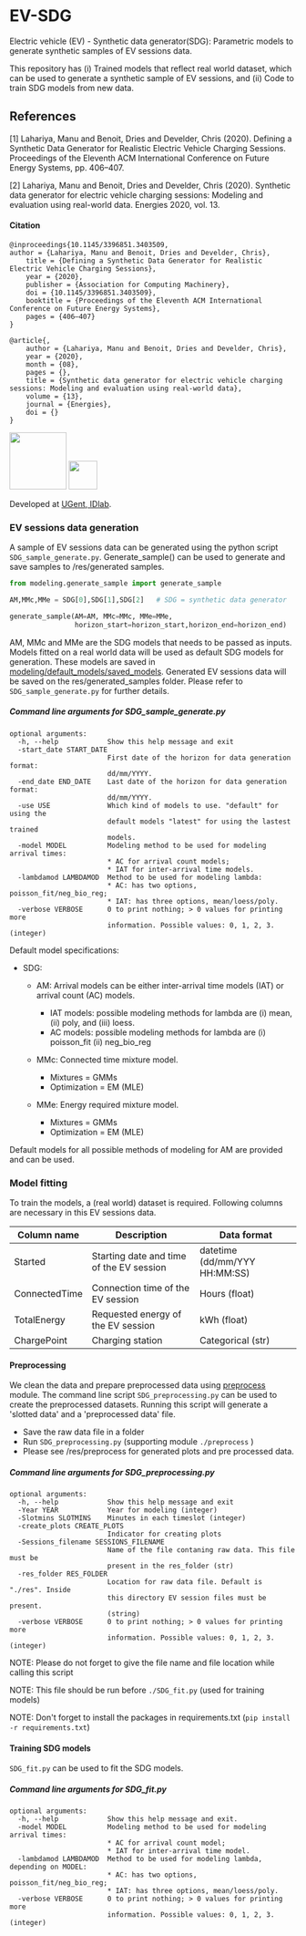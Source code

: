 # EV-SDG
Electric vehicle (EV) - Synthetic data generator(SDG): Parametric models to generate synthetic samples of EV sessions data.
 
This repository has
(i) Trained models that reflect real world dataset, which can be used to generate a synthetic sample of EV sessions, and
(ii) Code to train SDG models from new data.

## References
<a id="1">[1]</a> 
Lahariya, Manu and Benoit, Dries and Develder, Chris (2020). 
Defining a Synthetic Data Generator for Realistic Electric Vehicle Charging Sessions. 
Proceedings of the Eleventh ACM International Conference on Future Energy Systems, pp. 406–407.

<a id="1">[2]</a> 
Lahariya, Manu and Benoit, Dries and Develder, Chris (2020). 
Synthetic data generator for electric vehicle charging sessions: Modeling and evaluation using real-world data.
Energies 2020, vol. 13.

#### Citation
```
@inproceedings{10.1145/3396851.3403509,
author = {Lahariya, Manu and Benoit, Dries and Develder, Chris},
    title = {Defining a Synthetic Data Generator for Realistic Electric Vehicle Charging Sessions},
    year = {2020},
    publisher = {Association for Computing Machinery},
    doi = {10.1145/3396851.3403509},
    booktitle = {Proceedings of the Eleventh ACM International Conference on Future Energy Systems},
    pages = {406–407}
}

@article{,
    author = {Lahariya, Manu and Benoit, Dries and Develder, Chris},
    year = {2020},
    month = {08},
    pages = {},
    title = {Synthetic data generator for electric vehicle charging sessions: Modeling and evaluation using real-world data},
    volume = {13},
    journal = {Energies},
    doi = {}
}
```
<img src="https://idlab.technology/assets/img/logo.jpg" width="100"> <img src="https://styleguide.ugent.be/files/uploads/logo_UGent_EN_RGB_2400_kleur_witbg.png" width="50">

Developed at [UGent, IDlab](https://www.ugent.be/ea/idlab/en). 



### EV sessions data generation
A sample of EV sessions data can be generated using the python script `SDG_sample_generate.py`. Generate_sample() can be used 
to generate and save samples to /res/generated samples. 


```python
from modeling.generate_sample import generate_sample

AM,MMc,MMe = SDG[0],SDG[1],SDG[2]   # SDG = synthetic data generator

generate_sample(AM=AM, MMc=MMc, MMe=MMe,
                horizon_start=horizon_start,horizon_end=horizon_end)
```

AM, MMc and MMe are the SDG models that needs to be passed as inputs. 
Models fitted on a real world data will be used as default SDG models for generation.
These models are saved in [modeling/default_models/saved_models](https://github.com/mlahariya/EV-SDG/tree/master/modeling/default_models/saved_models). 
Generated EV sessions data will be saved on the res/generated_samples folder. Please refer to  `SDG_sample_generate.py` for further details. 

##### Command line arguments for SDG_sample_generate.py

```
optional arguments:
  -h, --help            Show this help message and exit
  -start_date START_DATE
                        First date of the horizon for data generation format:
                        dd/mm/YYYY.
  -end_date END_DATE    Last date of the horizon for data generation format:
                        dd/mm/YYYY.
  -use USE              Which kind of models to use. "default" for using the
                        default models "latest" for using the lastest trained
                        models.
  -model MODEL          Modeling method to be used for modeling arrival times:
                        * AC for arrival count models;
                        * IAT for inter-arrival time models.
  -lambdamod LAMBDAMOD  Method to be used for modeling lambda:
                        * AC: has two options, poisson_fit/neg_bio_reg;
                        * IAT: has three options, mean/loess/poly.
  -verbose VERBOSE      0 to print nothing; > 0 values for printing more
                        information. Possible values: 0, 1, 2, 3. (integer)

```


Default model specifications:

* SDG:
    * AM: Arrival models can be either inter-arrival time models (IAT) or arrival count (AC) models.
        * IAT models: possible modeling methods for lambda are (i) mean, (ii) poly, and (iii) loess.
        * AC models: possible modeling methods for lambda are (i) poisson_fit (ii) neg_bio_reg
        
    * MMc: Connected time mixture model.
        * Mixtures = GMMs
        * Optimization = EM (MLE)
    * MMe: Energy required mixture model.
        * Mixtures = GMMs
        * Optimization = EM (MLE)

Default models for all possible methods of modeling for AM are provided and can be used.

### Model fitting

To train the models, a (real world) dataset is required. Following columns are necessary in this EV sessions data.

Column name | Description | Data format
--- | --- | ---
Started | Starting date and time of the EV session | datetime (dd/mm/YYY HH:MM:SS)
ConnectedTime | Connection time of the EV session | Hours (float)
TotalEnergy | Requested energy of the EV session | kWh (float)
ChargePoint | Charging station | Categorical (str) 

#### Preprocessing

We clean the data and prepare preprocessed data using [preprocess](preprocess) module. 
The command line script `SDG_preprocessing.py` can be used to create the preprocessed datasets. 
Running this script will generate a 'slotted data' and a 'preprocessed data' file. 

* Save the raw data file in a folder
* Run `SDG_preprocessing.py` (supporting module `./preprocess` )
* Please see /res/preprocess for generated plots and pre processed data.

##### Command line arguments for SDG_preprocessing.py

```
optional arguments:
  -h, --help            Show this help message and exit
  -Year YEAR            Year for modeling (integer)
  -Slotmins SLOTMINS    Minutes in each timeslot (integer)
  -create_plots CREATE_PLOTS
                        Indicator for creating plots
  -Sessions_filename SESSIONS_FILENAME
                        Name of the file contaning raw data. This file must be
                        present in the res_folder (str)
  -res_folder RES_FOLDER
                        Location for raw data file. Default is "./res". Inside
                        this directory EV session files must be present. 
                        (string)
  -verbose VERBOSE      0 to print nothing; > 0 values for printing more
                        information. Possible values: 0, 1, 2, 3. (integer)
```
 
NOTE: Please do not forget to give the file name and file location while calling this script

NOTE: This file should be run before `./SDG_fit.py` (used for training models)

NOTE: Don't forget to install the packages in requirements.txt 
(`pip install -r requirements.txt`)
 
#### Training SDG models

`SDG_fit.py` can be used to fit the SDG models. 

##### Command line arguments for SDG_fit.py
```
optional arguments:
  -h, --help            Show this help message and exit.
  -model MODEL          Modeling method to be used for modeling arrival times:
                        * AC for arrival count model;
                        * IAT for inter-arrival time model.
  -lambdamod LAMBDAMOD  Method to be used for modeling lambda, depending on MODEL: 
                        * AC: has two options, poisson_fit/neg_bio_reg;
                        * IAT: has three options, mean/loess/poly.
  -verbose VERBOSE      0 to print nothing; > 0 values for printing more
                        information. Possible values: 0, 1, 2, 3. (integer)
```
